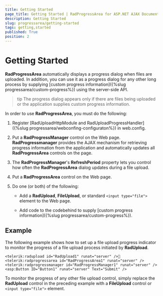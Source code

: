 ```yaml
---
title: Getting Started
page_title: Getting Started | RadProgressArea for ASP.NET AJAX Documentation
description: Getting Started
slug: progressarea/getting-started
tags: getting,started
published: True
position: 2
---
```


# Getting Started



**RadProgressArea** automatically displays a progress dialog when files are uploaded. In addition, you can use it as a progress dialog for any other long process by supplying [custom progress information]({%slug progressarea/custom-progress%}) using the server-side API.

>tip The progress dialog appears only if there are files being uploaded or the application supplies custom progress information.
>


In order to use **RadProgressArea**, you must do the following:

1. Register [RadUploadHttpModule and RadUploadProgressHandler]({%slug progressarea/webconfing-configuraton%}) in web.config.

1. Put a **RadProgressManager** control on the Web page. **RadProgressmanager** provides the AJAX mechanism for retrieving progress information from the application and automatically updates all **RadProgressArea** controls on the page.

1. The **RadProgressManager**'s **RefreshPeriod** property lets you control how often the **RadProgressArea** dialog updates during a file upload.

1. Put a **RadProgressArea** control on the Web page.

1. Do one (or both) of the following:

	* Add a **RadUpload**, **FileUpload**, or standard `<input type="file">` element to the Web page.

	* Add code to the codebehind to supply [custom progress information]({%slug progressarea/custom-progress%}).

## Example

The following example shows how to set up a file upload progress indicator to monitor the progress of a file upload process initiated by **RadUpload**.

````ASPNET
<telerik:radupload id="RadUpload1" runat="server" />
<telerik:radprogressarea id="RadProgressArea1" runat="server" />
<telerik:radprogressmanager id="RadProgressManager1" runat="server" />
<asp:Button ID="Button1" runat="server" Text="Submit" />
````



To monitor the progress of any other file upload control, simply replace the **RadUpload** control in the preceding example with a **FileUpload**
 control or `<input type="file">` element.

